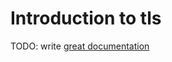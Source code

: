 # Introduction to tls

TODO: write [great documentation](http://jacobian.org/writing/what-to-write/)
